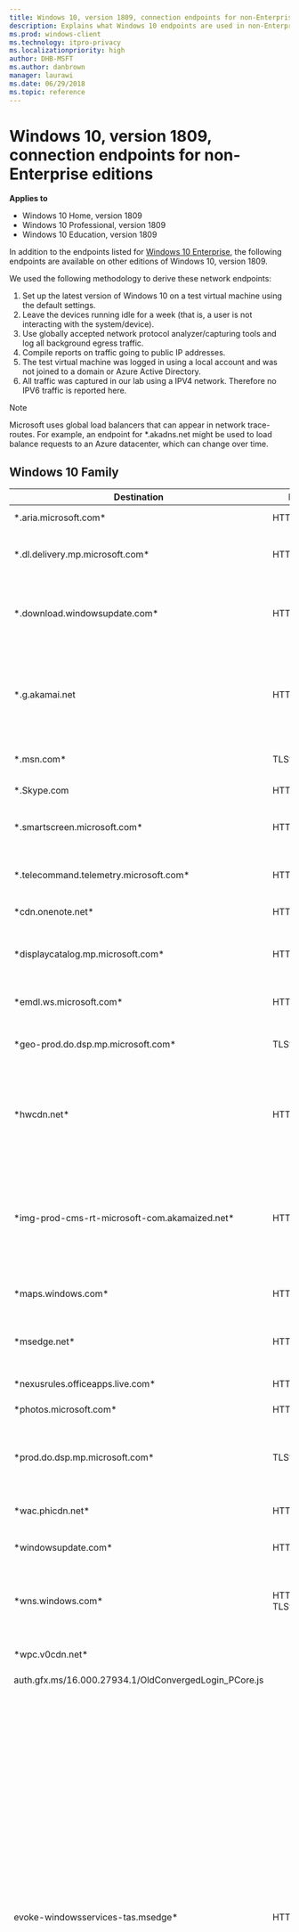 ```yaml
---
title: Windows 10, version 1809, connection endpoints for non-Enterprise editions
description: Explains what Windows 10 endpoints are used in non-Enterprise editions. Specific to Windows 10, version 1809.
ms.prod: windows-client
ms.technology: itpro-privacy
ms.localizationpriority: high
author: DHB-MSFT
ms.author: danbrown
manager: laurawi
ms.date: 06/29/2018
ms.topic: reference
---
```

# Windows 10, version 1809, connection endpoints for non-Enterprise editions

 **Applies to**

- Windows 10 Home, version 1809
- Windows 10 Professional, version 1809
- Windows 10 Education, version 1809

In addition to the endpoints listed for [Windows 10 Enterprise](manage-windows-1809-endpoints.md), the following endpoints are available on other editions of Windows 10, version 1809.

We used the following methodology to derive these network endpoints:

1. Set up the latest version of Windows 10 on a test virtual machine using the default settings. 
2. Leave the devices running idle for a week (that is, a user is not interacting with the system/device).
3. Use globally accepted network protocol analyzer/capturing tools and log all background egress traffic.  
4. Compile reports on traffic going to public IP addresses.
5.  The test virtual machine was logged in using a local account and was not joined to a domain or Azure Active Directory.
6.  All traffic was captured in our lab using a IPV4 network.  Therefore no IPV6 traffic is reported here. 

> [!NOTE]
> Microsoft uses global load balancers that can appear in network trace-routes. For example, an endpoint for *.akadns.net might be used to load balance requests to an Azure datacenter, which can change over time.

## Windows 10 Family

| **Destination** | **Protocol** | **Description** |
| --- | --- | --- |
|\*.aria.microsoft.com\*	| HTTPS |	Office Telemetry
|\*.dl.delivery.mp.microsoft.com\*	| HTTP |	Enables connections to Windows Update.
|\*.download.windowsupdate.com\*	| HTTP |	Used to download operating system patches and updates.
|\*.g.akamai.net	| HTTPS |	Used to check for updates to maps that have been downloaded for offline use.
|\*.msn.com\*	|TLSv1.2/HTTPS |	Windows Spotlight related traffic
|\*.Skype.com	| HTTP/HTTPS |	Skype related traffic
|\*.smartscreen.microsoft.com\*	| HTTPS |	Windows Defender Smartscreen related traffic
|\*.telecommand.telemetry.microsoft.com\*	| HTTPS |	Used by Windows Error Reporting.
|\*cdn.onenote.net*	| HTTP |	OneNote related traffic
|\*displaycatalog.mp.microsoft.com\*	| HTTPS |	Used to communicate with Microsoft Store.
|\*emdl.ws.microsoft.com\*	| HTTP |	Windows Update related traffic
|\*geo-prod.do.dsp.mp.microsoft.com\*	|TLSv1.2/HTTPS |	Enables connections to Windows Update.
|\*hwcdn.net*	| HTTP |	Used by the Highwinds Content Delivery Network to perform Windows updates.
|\*img-prod-cms-rt-microsoft-com.akamaized.net*	| HTTPS |	Used to download image files that are called when applications run (Microsoft Store or Inbox MSN Apps).
|\*maps.windows.com\*	| HTTPS |	Related to Maps application.
|\*msedge.net*	| HTTPS |	Used by OfficeHub to get the metadata of Office apps.
|\*nexusrules.officeapps.live.com\*	| HTTPS |	Office Telemetry
|\*photos.microsoft.com\*	| HTTPS |	Photos App related traffic
|\*prod.do.dsp.mp.microsoft.com\*	|TLSv1.2/HTTPS |	Used for Windows Update downloads of apps and OS updates.
|\*wac.phicdn.net*	| HTTP |	Windows Update related traffic
|\*windowsupdate.com\*	| HTTP |	Windows Update related traffic
|\*wns.windows.com\*	| HTTPS, TLSv1.2 |	Used for the Windows Push Notification Services (WNS).
|\*wpc.v0cdn.net*	| |	Windows Telemetry related traffic
|auth.gfx.ms/16.000.27934.1/OldConvergedLogin_PCore.js	| |	MSA related
|evoke-windowsservices-tas.msedge*	| HTTPS |	The following endpoint is used by the Photos app to download configuration files, and to connect to the Microsoft 365 admin center's shared infrastructure, including Office. To turn off traffic for this endpoint, either uninstall the Photos app or disable the Microsoft Store. If you disable the Microsoft store, other Store apps cannot be installed or updated. Additionally, the Microsoft Store won't be able to revoke malicious Store apps and users will still be able to open them.
|fe2.update.microsoft.com\*	|TLSv1.2/HTTPS |	Enables connections to Windows Update, Microsoft Update, and the online services of Microsoft Store.
|fe3.\*.mp.microsoft.com.\* 	|TLSv1.2/HTTPS |	Enables connections to Windows Update, Microsoft Update, and the online services of Microsoft Store.
|fs.microsoft.com	| |	Font Streaming (in ENT traffic)
|g.live.com\*	| HTTPS |	Used by OneDrive
|iriscoremetadataprod.blob.core.windows.net	| HTTPS |	Windows Telemetry
|mscrl.microsoft.com	| |	Certificate Revocation List related traffic.
|ocsp.digicert.com\*	| HTTP |	CRL and OCSP checks to the issuing certificate authorities.
|officeclient.microsoft.com	| HTTPS |	Office related traffic.
|oneclient.sfx.ms*	| HTTPS |	Used by OneDrive for Business to download and verify app updates.
|purchase.mp.microsoft.com\*	| HTTPS |	Used to communicate with Microsoft Store.
|query.prod.cms.rt.microsoft.com\*	| HTTPS |	Used to retrieve Windows Spotlight metadata.
|ris.api.iris.microsoft.com\*	|TLSv1.2/HTTPS |	Used to retrieve Windows Spotlight metadata.
|ris-prod-atm.trafficmanager.net	| HTTPS |	Azure traffic manager
|settings.data.microsoft.com\*	| HTTPS |	Used for Windows apps to dynamically update their configuration.
|settings-win.data.microsoft.com\*	| HTTPS |	Used for Windows apps to dynamically update their configuration.
|sls.update.microsoft.com\*	|TLSv1.2/HTTPS |	Enables connections to Windows Update.
|store*.dsx.mp.microsoft.com\*	| HTTPS |	Used to communicate with Microsoft Store.
|storecatalogrevocation.storequality.microsoft.com\*	| HTTPS |	Used to revoke licenses for malicious apps on the Microsoft Store.
|store-images.s-microsoft.com\*	| HTTP |	Used to get images that are used for Microsoft Store suggestions.
|tile-service.weather.microsoft.com\*	| HTTP |	Used to download updates to the Weather app Live Tile.
|tsfe.trafficshaping.dsp.mp.microsoft.com\*	|TLSv1.2 |	Used for content regulation.
|v10.events.data.microsoft.com	| HTTPS |	Diagnostic Data
|wdcp.microsoft.*	|TLSv1.2 |	Used for Windows Defender when Cloud-based Protection is enabled.
|wd-prod-cp-us-west-1-fe.westus.cloudapp.azure.com	| HTTPS |	Windows Defender related traffic.
|www.bing.com*	| HTTP |	Used for updates for Cortana, apps, and Live Tiles.

## Windows 10 Pro

| **Destination** | **Protocol** | **Description** |
| --- | --- | --- |
| *.e-msedge.net	| HTTPS |	Used by OfficeHub to get the metadata of Office apps. |
| *.g.akamaiedge.net	| HTTPS |	Used to check for updates to maps that have been downloaded for offline use. |
| *.s-msedge.net	| HTTPS |	Used by OfficeHub to get the metadata of Office apps. |
| \*.tlu.dl.delivery.mp.microsoft.com/\* | HTTP | Enables connections to Windows Update. |
| *geo-prod.dodsp.mp.microsoft.com.nsatc.net	| HTTPS |	Enables connections to Windows Update. |
| arc.msn.com.nsatc.net	| HTTPS |	Used to retrieve Windows Spotlight metadata. |
| au.download.windowsupdate.com/* | HTTP | Enables connections to Windows Update. |
| ctldl.windowsupdate.com/msdownload/update/* | HTTP |	Used to download certificates that are publicly known to be fraudulent. |
| cy2.licensing.md.mp.microsoft.com.akadns.net	| HTTPS |	Used to communicate with Microsoft Store. |
| cy2.settings.data.microsoft.com.akadns.net	| HTTPS |	Used to communicate with Microsoft Store. |
| dm3p.wns.notify.windows.com.akadns.net	| HTTPS |	Used for the Windows Push Notification Services (WNS) |
| fe3.delivery.dsp.mp.microsoft.com.nsatc.net	| HTTPS |	Enables connections to Windows Update, Microsoft Update, and the online services of Microsoft Store. |
| g.msn.com.nsatc.net	| HTTPS |	Used to retrieve Windows Spotlight metadata. |
| ipv4.login.msa.akadns6.net	| HTTPS |	Used for Microsoft accounts to sign in. |
| location-inference-westus.cloudapp.net	| HTTPS |	Used for location data. |
| modern.watson.data.microsoft.com.akadns.net	| HTTPS |	Used by Windows Error Reporting. |
| ocsp.digicert.com\* |	HTTP | CRL and OCSP checks to the issuing certificate authorities. |
| ris.api.iris.microsoft.com.akadns.net	| HTTPS |	Used to retrieve Windows Spotlight metadata. |
| tile-service.weather.microsoft.com/* | HTTP |	Used to download updates to the Weather app Live Tile. |
| tsfe.trafficshaping.dsp.mp.microsoft.com	| HTTPS |	Used for content regulation. |
| vip5.afdorigin-prod-am02.afdogw.com	| HTTPS |	Used to serve office 365 experimentation traffic |


## Windows 10 Education

| **Destination** | **Protocol** | **Description** |
| --- | --- | --- |
| *.b.akamaiedge.net	| HTTPS |	Used to check for updates to maps that have been downloaded for offline use. |
| *.e-msedge.net	| HTTPS |	Used by OfficeHub to get the metadata of Office apps. |
| *.g.akamaiedge.net	| HTTPS |	Used to check for updates to maps that have been downloaded for offline use. |
| *.s-msedge.net	| HTTPS |	Used by OfficeHub to get the metadata of Office apps. |
| *.telecommand.telemetry.microsoft.com.akadns.net | HTTPS | Used by Windows Error Reporting. |
| *.tlu.dl.delivery.mp.microsoft.com\* | HTTP | Enables connections to Windows Update. |
| *.windowsupdate.com\* | HTTP | Enables connections to Windows Update. |
| *geo-prod.do.dsp.mp.microsoft.com	| HTTPS |	Enables connections to Windows Update. |
| au.download.windowsupdate.com\* | HTTP | Enables connections to Windows Update. |
| cdn.onenote.net/livetile/*	| HTTPS |	Used for OneNote Live Tile. |
| client-office365-tas.msedge.net/*	| HTTPS |	Used to connect to the Microsoft 365 admin center’s shared infrastructure, including Office. |
| config.edge.skype.com/*	| HTTPS |	Used to retrieve Skype configuration values.  |
| ctldl.windowsupdate.com/* | HTTP | Used to download certificates that are publicly known to be fraudulent. |
| cy2.displaycatalog.md.mp.microsoft.com.akadns.net	| HTTPS |	Used to communicate with Microsoft Store. |
| cy2.licensing.md.mp.microsoft.com.akadns.net	| HTTPS |	Used to communicate with Microsoft Store. |
| cy2.settings.data.microsoft.com.akadns.net	| HTTPS |	Used to communicate with Microsoft Store. |
| displaycatalog.mp.microsoft.com/*	| HTTPS |	Used to communicate with Microsoft Store. | 
| download.windowsupdate.com/*	| HTTPS |	Enables connections to Windows Update. |
| emdl.ws.microsoft.com/* | HTTP | Used to download apps from the Microsoft Store. |
| fe2.update.microsoft.com/*	| HTTPS |	Enables connections to Windows Update, Microsoft Update, and the online services of Microsoft Store. |
| fe3.delivery.dsp.mp.microsoft.com.nsatc.net	| HTTPS |	Enables connections to Windows Update, Microsoft Update, and the online services of Microsoft Store. |
| fe3.delivery.mp.microsoft.com/*	| HTTPS |	Enables connections to Windows Update, Microsoft Update, and the online services of Microsoft Store. |
| g.live.com/odclientsettings/*	| HTTPS |	Used by OneDrive for Business to download and verify app updates. |
| g.msn.com.nsatc.net	| HTTPS |	Used to retrieve Windows Spotlight metadata. |
| ipv4.login.msa.akadns6.net	| HTTPS |	Used for Microsoft accounts to sign in. |
| licensing.mp.microsoft.com/*	| HTTPS |	Used for online activation and some app licensing. |
| maps.windows.com/windows-app-web-link	| HTTPS |	Link to Maps application |
| modern.watson.data.microsoft.com.akadns.net	| HTTPS |	Used by Windows Error Reporting. |
| ocos-office365-s2s.msedge.net/*	| HTTPS |	Used to connect to the Microsoft 365 admin center's shared infrastructure. |
| ocsp.digicert.com\* |	HTTP | CRL and OCSP checks to the issuing certificate authorities. |
| oneclient.sfx.ms/*	| HTTPS |	Used by OneDrive for Business to download and verify app updates. |
| settings-win.data.microsoft.com/settings/*	| HTTPS |	Used as a way for apps to dynamically update their configuration. |
| sls.update.microsoft.com/*	| HTTPS |	Enables connections to Windows Update. |
| storecatalogrevocation.storequality.microsoft.com/*	| HTTPS |	Used to revoke licenses for malicious apps on the Microsoft Store. |
| tile-service.weather.microsoft.com/* | HTTP | Used to download updates to the Weather app Live Tile. |
| tsfe.trafficshaping.dsp.mp.microsoft.com	| HTTPS |	Used for content regulation. |
| vip5.afdorigin-prod-ch02.afdogw.com	| HTTPS |	Used to serve office 365 experimentation traffic. |
| watson.telemetry.microsoft.com/Telemetry.Request	| HTTPS |	Used by Windows Error Reporting. |
| bing.com/*	| HTTPS |	Used for updates for Cortana, apps, and Live Tiles. |
